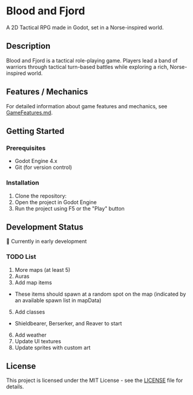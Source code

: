 # Blood and Fjord
A 2D Tactical RPG made in Godot, set in a Norse-inspired world.

## Description
Blood and Fjord is a tactical role-playing game. Players lead a band of warriors through tactical turn-based battles while exploring a rich, Norse-inspired world.

## Features / Mechanics
For detailed information about game features and mechanics, see [GameFeatures.md](GameFeatures.md).

## Getting Started
### Prerequisites
- Godot Engine 4.x
- Git (for version control)

### Installation
1. Clone the repository:
2. Open the project in Godot Engine
3. Run the project using F5 or the "Play" button

## Development Status
🚧 Currently in early development

### TODO List
1. More maps (at least 5)
2. Auras
3. Add map items
  - These items should spawn at a random spot on the map (indicated by an available spawn list in mapData)
5. Add classes
  - Shieldbearer, Berserker, and Reaver to start
6. Add weather
7. Update UI textures
8. Update sprites with custom art

## License
This project is licensed under the MIT License - see the [LICENSE](LICENSE) file for details.
